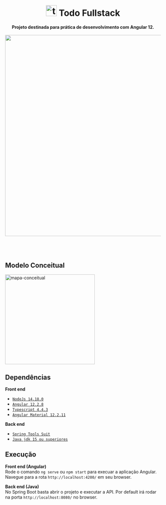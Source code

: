 

<h1 align=center>
  <img width="35" alt="todo-logo" src="https://user-images.githubusercontent.com/55665877/138946855-29136ca2-c575-4c43-ac69-510e7b942739.png">
  <span>Todo Fullstack</span>
  <h4 align=center>
    Projeto destinada para prática de desenvolvimento com Angular 12.
    <br />
    <br />
    <img width="650"src="https://user-images.githubusercontent.com/55665877/138944982-2a04b8d8-8542-4a11-9e96-1b37a0d2d825.jpeg"/>
  </h4>
</h1>
<br />
<br />




## Modelo Conceitual
<img width="290" alt="mapa-conceitual" src="https://user-images.githubusercontent.com/55665877/138962108-9f30b51a-8d33-4ce0-8496-a13cf0fbfb29.png">


## Dependências
**Front end**
- [`NodeJs 14.18.0`](https://nodejs.org/en/download/)
- [`Angular 12.2.8`](https://angular.io/docs)
- [`Typescript 4.4.3`](https://www.typescriptlang.org/)
- [`Angular Material 12.2.11`](https://material.angular.io/guide/getting-started)

**Back end**
- [`Spring Tools Suit`](https://spring.io/tools)
- [`Java jdk 15 ou superiores`](https://www.oracle.com/java/technologies/downloads/#jdk17)


## Execução

**Front end (Angular)**<br />
Rode o comando `ng serve` ou `npm start` para execuar a aplicação Angular. Navegue para a rota `http://localhost:4200/` em seu browser.

**Back end (Java)**<br />
No Spring Boot basta abrir o projeto e executar a API. Por default irá rodar na porta `http://localhost:8080/` no browser.
